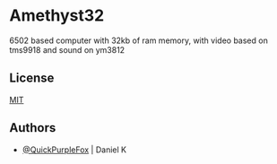 
# Amethyst32
6502 based computer with 32kb of ram memory, with video based on tms9918 and sound on ym3812



## License

[MIT](https://choosealicense.com/licenses/mit/)


## Authors

- [@QuickPurpleFox](https://github.com/QuickPurpleFox) | Daniel K
